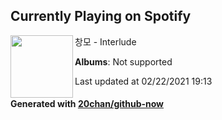 ## Currently Playing on Spotify

[<img align="left" width="100" src="https://i.scdn.co/image/ab67616d0000b2731b533674f08c8eec7109217f">](https://open.spotify.com/album/4xvy4Oja5dCIfA5KcnIjsB)

창모 - Interlude

**Albums**: Not supported

Last updated at 02/22/2021 19:13

#### Generated with [20chan/github-now](https://github.com/20chan/github-now)


<!--
**20chan/20chan** is a ✨ _special_ ✨ repository because its `README.md` (this file) appears on your GitHub profile.

Here are some ideas to get you started:

- 🔭 I’m currently working on ...
- 🌱 I’m currently learning ...
- 👯 I’m looking to collaborate on ...
- 🤔 I’m looking for help with ...
- 💬 Ask me about ...
- 📫 How to reach me: ...
- 😄 Pronouns: ...
- ⚡ Fun fact: ...
-->
